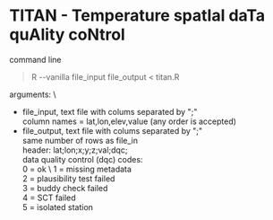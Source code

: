 # TITAN - Temperature spatIal daTa quAlity coNtrol

command line
>R --vanilla file\_input file\_output < titan.R

arguments: \
* file\_input, text file with colums separated by ";" \
column names = lat,lon,elev,value (any order is accepted)
* file\_output, text file with colums separated by ";" \
same number of rows as file\_in \
header: lat;lon;x;y;z;val;dqc;\
data quality control (dqc) codes: \
0 = ok \ 
1 = missing metadata \
2 = plausibility test failed \
3 = buddy check failed \
4 = SCT failed \
5 = isolated station 

